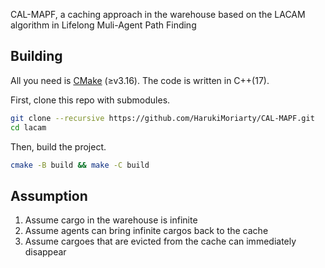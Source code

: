 CAL-MAPF, a caching approach in the warehouse based on the LACAM algorithm in Lifelong Muli-Agent Path Finding

## Building

All you need is [CMake](https://cmake.org/) (≥v3.16). The code is written in C++(17).

First, clone this repo with submodules.

```sh
git clone --recursive https://github.com/HarukiMoriarty/CAL-MAPF.git
cd lacam
```
Then, build the project.

```sh
cmake -B build && make -C build
```

## Assumption

1. Assume cargo in the warehouse is infinite
2. Assume agents can bring infinite cargos back to the cache
3. Assume cargoes that are evicted from the cache can immediately disappear